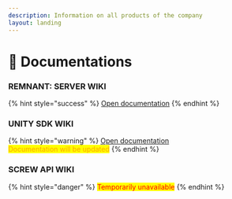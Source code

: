 ```yaml
---
description: Information on all products of the company
layout: landing
---
```


# 🔩 Documentations

### REMNANT: SERVER WIKI

{% hint style="success" %}
[Open documentation](remnant-server/about.md)
{% endhint %}

### UNITY SDK WIKI

{% hint style="warning" %}
[Open documentation](unity-sdk/about.md)\
<mark style="color:orange;">Documentation will be updated</mark>
{% endhint %}

### SCREW API WIKI

{% hint style="danger" %}
<mark style="color:red;">Temporarily unavailable</mark>
{% endhint %}
